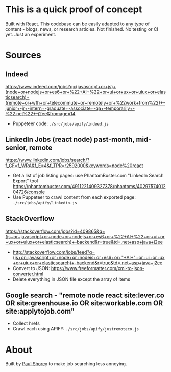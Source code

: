 # This is a quick proof of concept

Built with React. This codebase can be easily adapted to any type of content - blogs, news, or research articles. Not finished. No testing or CI yet. Just an experiment.

# Sources

## Indeed

https://www.indeed.com/jobs?q=(javascript+or+js)+(node+or+nodejs+or+es6+or+%22+AI+%22+or+ui+or+ux+or+uiux+or+elasticsearch)+(remote+or+wfh+or+telecommute+or+remotely+or+%22work+from%22)+-junior+-jr+-intern+-graduate+-associate+-qa+-temporarily+-%22.net%22+-j2ee&fromage=14

- Puppeteer code: `./src/jobs/apify/indeed.js`

## LinkedIn Jobs (react node) past-month, mid-senior, remote

https://www.linkedin.com/jobs/search/?f_CF=f_WRA&f_E=4&f_TPR=r2592000&keywords=node%20react

- Get a list of job listing pages: use PhantomBuster.com "LinkedIn Search Export" tool
  https://phantombuster.com/4911221409327378/phantoms/4029757401204726/console
- Use Puppeteer to crawl content from each exported page: `./src/jobs/apify/linkedin.js`

## StackOverflow

https://stackoverflow.com/jobs?id=409865&q=(js+or+javascript+or+node+or+nodejs+or+es6+or+%22+AI+%22+or+ui+or+ux+or+uiux+or+elasticsearch)+-backend&r=true&td=.net+asp+java+j2ee

- http://stackoverflow.com/jobs/feed?q=(js+or+javascript+or+node+or+nodejs+or+es6+or+"+AI+"+or+ui+or+ux+or+uiux+or+elasticsearch)+-backend&r=true&td=.net+asp+java+j2ee
- Convert to JSON: https://www.freeformatter.com/xml-to-json-converter.html
- Delete everything in JSON file except the array of items

## Google search - "remote node react site:lever.co OR site:greenhouse.io OR site:workable.com OR site:applytojob.com"

- Collect hrefs
- Crawl each using APIFY: `./src/jobs/apify/justremoteco.js`

# About

Built by [Paul Shorey](https://paulshorey.com) to make job searching less annoying.
